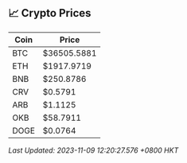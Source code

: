 ## 📈 Crypto Prices

| Coin | Price |
| ---- | ----- |
| BTC | $36505.5881 |
| ETH | $1917.9719 |
| BNB | $250.8786 |
| CRV | $0.5791 |
| ARB | $1.1125 |
| OKB | $58.7911 |
| DOGE | $0.0764 |

_Last Updated: 2023-11-09 12:20:27.576 +0800 HKT_